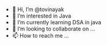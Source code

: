 - 👋 Hi, I’m @tovinayak
- 👀 I’m interested in Java
- 🌱 I’m currently learning DSA in java
- 💞️ I’m looking to collaborate on ...
- 📫 How to reach me ...

<!---
tovinayak/tovinayak is a ✨ special ✨ repository because its `README.md` (this file) appears on your GitHub profile.
You can click the Preview link to take a look at your changes.
--->
